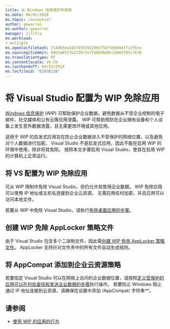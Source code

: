 ```yaml
---
title: 从 Windows 信息保护中免除
ms.date: 06/01/2018
ms.topic: conceptual
author: gewarren
ms.author: gewarren
manager: jillfra
ms.workload:
- multiple
ms.openlocfilehash: 714d85ea41674563922903f5bf38db04ffc2fbce
ms.sourcegitcommit: 94b3a052fb1229c7e7f8804b09c1d403385c7630
ms.translationtype: HT
ms.contentlocale: zh-CN
ms.lasthandoff: 04/23/2019
ms.locfileid: "62978118"
---
```

# <a name="configure-visual-studio-as-a-wip-exempt-app"></a>将 Visual Studio 配置为 WIP 免除应用

[Windows 信息保护](/windows/security/information-protection/windows-information-protection/protect-enterprise-data-using-wip) (WIP) 可帮助保护企业数据，避免数据从不受企业控制的电子邮件、社交媒体和公有云等应用泄露。 WIP 可帮助预防在企业拥有设备和个人设备上发生意外数据泄露，且无需更改环境或其他应用。

适用于 WIP 的启发式应用旨在防止企业数据进入不受保护的网络位置，以及避免对个人数据进行加密。 Visual Studio 不是启发式应用，因此不能在启用 WIP 的环境中使用，除非将其免除。 按照本文步骤启用 Visual Studio，使其在启用 WIP 的计算机上正常运行。

## <a name="configure-vs-as-a-wip-exempt-app"></a>将 VS 配置为 WIP 免除应用

可从 WIP 限制中免除 Visual Studio，但仍允许其使用企业数据。 WIP 免除应用可以使用 IP 地址或主机名连接到企业云资源。 无需应用任何加密，并且应用可以访问本地文件。

若要从 WIP 中免除 Visual Studio，请执行[免除桌面应用的步骤](/windows/security/information-protection/windows-information-protection/create-wip-policy-using-intune-azure#exempt-apps-from-a-wip-policy)。

## <a name="create-a-wip-exempt-applocker-policy-file"></a>创建 WIP 免除 AppLocker 策略文件

由于 Visual Studio 包含多个二进制文件，因此需[创建 WIP 免除 AppLocker 策略文件](/windows/security/threat-protection/windows-defender-application-control/applocker/run-the-automatically-generate-rules-wizard)。 AppLocker 支持针对文件夹中的所有文件自动生成规则。

## <a name="add-appcompat-to-the-enterprise-cloud-resource-policy"></a>将 AppCompat 添加到企业云资源策略

若要指定 Visual Studio 可以在网络上访问的企业数据位置，请按照[定义受保护的应用可以在何处查找和发送企业数据的步骤](/windows/security/information-protection/windows-information-protection/create-wip-policy-using-intune-azure#choose-where-apps-can-access-enterprise-data)执行操作。 若要防止 Windows 阻止通过 IP 地址连接到云资源，请确保在设置中添加 /AppCompat/ 字符串\*\*。

## <a name="see-also"></a>请参阅

- [使用 WIP 的应用的行为](/windows/security/information-protection/windows-information-protection/app-behavior-with-wip)